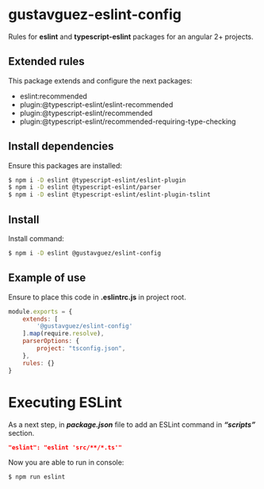 # gustavguez-eslint-config
Rules for **eslint** and **typescript-eslint** packages for an angular 2+ projects.

## Extended rules
This package extends and configure the next packages:
  - eslint:recommended
  - plugin:@typescript-eslint/eslint-recommended
  - plugin:@typescript-eslint/recommended
  - plugin:@typescript-eslint/recommended-requiring-type-checking

## Install dependencies
Ensure this packages are installed:
```sh
$ npm i -D eslint @typescript-eslint/eslint-plugin
$ npm i -D eslint @typescript-eslint/parser
$ npm i -D eslint @typescript-eslint/eslint-plugin-tslint
```

## Install
Install command:
```sh
$ npm i -D eslint @gustavguez/eslint-config
```

## Example of use
Ensure to place this code in **.eslintrc.js** in project root.
```javascript
module.exports = {
    extends: [
		'@gustavguez/eslint-config'
	].map(require.resolve),
    parserOptions: {
        project: "tsconfig.json",
    },
    rules: {}
}
```

# Executing ESLint
As a next step, in ***package.json*** file to add an ESLint command in ***“scripts”*** section.
```json
"eslint": "eslint 'src/**/*.ts'"
```

Now you are able to run in console:
```sh
$ npm run eslint
```

